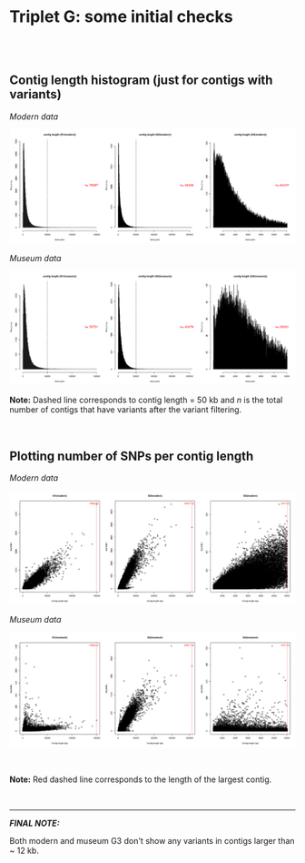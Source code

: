 # Triplet G: some initial checks

<br>


<br>

## Contig length histogram (just for contigs with variants)

*Modern data*

![G_modern2](./images/G.modern_contigsWithVariants.png)


*Museum data*


![G_museum2](./images/G.museum_contigsWithVariants.png)

**Note:** Dashed line corresponds to contig length = 50 kb and *n* is the total number of contigs that have variants after the variant filtering.

<br>

## Plotting number of SNPs per contig length 

*Modern data*

![G_modern1](./images/G.modern_nbSNPs_contigLength.png)


*Museum data*


![G_museum1](./images/G.museum_nbSNPs_contigLength.png)

<br>

**Note:** Red dashed line corresponds to the length of the largest contig.



<br>

>
----------------------------------------------------------
__*FINAL NOTE:*__ 

Both modern and museum G3 don't show any variants in contigs larger than ~ 12 kb.





